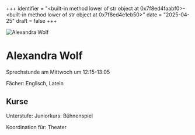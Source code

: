 
+++
identifier = "<built-in method lower of str object at 0x7f8ed4faabf0>-<built-in method lower of str object at 0x7f8ed4e1eb50>"
date = "2025-04-25"
draft = false
+++

<div class="row">
<div class="column">
<img src="/images/personal/Wolf.jpg" alt="Alexandra Wolf"> 
</div>
<div class="column">

# Alexandra Wolf

Sprechstunde am Mittwoch um 12:15-13:05

Fächer: Englisch,  Latein





## Kurse

Unterstufe: Juniorkurs: Bühnenspiel



Koordination für: Theater

</div>
</div> 


